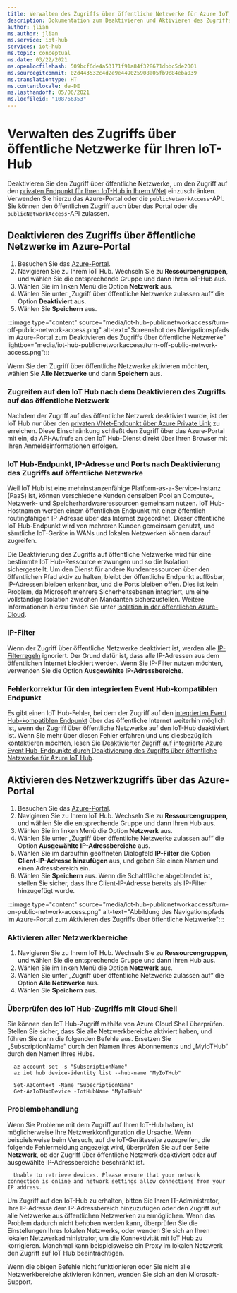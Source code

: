 ```yaml
---
title: Verwalten des Zugriffs über öffentliche Netzwerke für Azure IoT Hub
description: Dokumentation zum Deaktivieren und Aktivieren des Zugriffs über öffentliche Netzwerke für IoT Hub
author: jlian
ms.author: jlian
ms.service: iot-hub
services: iot-hub
ms.topic: conceptual
ms.date: 03/22/2021
ms.openlocfilehash: 509bcf6de4a53171f91a84f328671dbbc5de2001
ms.sourcegitcommit: 02d443532c4d2e9e449025908a05fb9c84eba039
ms.translationtype: HT
ms.contentlocale: de-DE
ms.lasthandoff: 05/06/2021
ms.locfileid: "108766353"
---
```

# <a name="managing-public-network-access-for-your-iot-hub"></a>Verwalten des Zugriffs über öffentliche Netzwerke für Ihren IoT-Hub

Deaktivieren Sie den Zugriff über öffentliche Netzwerke, um den Zugriff auf den [privaten Endpunkt für Ihren IoT-Hub in Ihrem VNet](virtual-network-support.md) einzuschränken. Verwenden Sie hierzu das Azure-Portal oder die `publicNetworkAccess`-API. Sie können den öffentlichen Zugriff auch über das Portal oder die `publicNetworkAccess`-API zulassen.

## <a name="turn-off-public-network-access-using-azure-portal"></a>Deaktivieren des Zugriffs über öffentliche Netzwerke im Azure-Portal

1. Besuchen Sie das [Azure-Portal](https://portal.azure.com).
2. Navigieren Sie zu Ihrem IoT Hub. Wechseln Sie zu **Ressourcengruppen**, und wählen Sie die entsprechende Gruppe und dann Ihren IoT-Hub aus.
3. Wählen Sie im linken Menü die Option **Netzwerk** aus.
4. Wählen Sie unter „Zugriff über öffentliche Netzwerke zulassen auf“ die Option **Deaktiviert** aus.
5. Wählen Sie **Speichern** aus.

:::image type="content" source="media/iot-hub-publicnetworkaccess/turn-off-public-network-access.png" alt-text="Screenshot des Navigationspfads im Azure-Portal zum Deaktivieren des Zugriffs über öffentliche Netzwerke" lightbox="media/iot-hub-publicnetworkaccess/turn-off-public-network-access.png":::

Wenn Sie den Zugriff über öffentliche Netzwerke aktivieren möchten, wählen Sie **Alle Netzwerke** und dann **Speichern** aus.

### <a name="accessing-the-iot-hub-after-disabling-public-network-access"></a>Zugreifen auf den IoT Hub nach dem Deaktivieren des Zugriffs auf das öffentliche Netzwerk

Nachdem der Zugriff auf das öffentliche Netzwerk deaktiviert wurde, ist der IoT Hub nur über den [privaten VNet-Endpunkt über Azure Private Link](virtual-network-support.md) zu erreichen. Diese Einschränkung schließt den Zugriff über das Azure-Portal mit ein, da API-Aufrufe an den IoT Hub-Dienst direkt über Ihren Browser mit Ihren Anmeldeinformationen erfolgen.

### <a name="iot-hub-endpoint-ip-address-and-ports-after-disabling-public-network-access"></a>IoT Hub-Endpunkt, IP-Adresse und Ports nach Deaktivierung des Zugriffs auf öffentliche Netzwerke

Weil IoT Hub ist eine mehrinstanzenfähige Platform-as-a-Service-Instanz (PaaS) ist, können verschiedene Kunden denselben Pool an Compute-, Netzwerk- und Speicherhardwareressourcen gemeinsam nutzen. IoT Hub-Hostnamen werden einem öffentlichen Endpunkt mit einer öffentlich routingfähigen IP-Adresse über das Internet zugeordnet. Dieser öffentliche IoT Hub-Endpunkt wird von mehreren Kunden gemeinsam genutzt, und sämtliche IoT-Geräte in WANs und lokalen Netzwerken können darauf zugreifen. 

Die Deaktivierung des Zugriffs auf öffentliche Netzwerke wird für eine bestimmte IoT Hub-Ressource erzwungen und so die Isolation sichergestellt. Um den Dienst für andere Kundenressourcen über den öffentlichen Pfad aktiv zu halten, bleibt der öffentliche Endpunkt auflösbar, IP-Adressen bleiben erkennbar, und die Ports bleiben offen. Dies ist kein Problem, da Microsoft mehrere Sicherheitsebenen integriert, um eine vollständige Isolation zwischen Mandanten sicherzustellen. Weitere Informationen hierzu finden Sie unter [Isolation in der öffentlichen Azure-Cloud](../security/fundamentals/isolation-choices.md#tenant-level-isolation).

### <a name="ip-filter"></a>IP-Filter

Wenn der Zugriff über öffentliche Netzwerke deaktiviert ist, werden alle [IP-Filterregeln](iot-hub-ip-filtering.md) ignoriert. Der Grund dafür ist, dass alle IP-Adressen aus dem öffentlichen Internet blockiert werden. Wenn Sie IP-Filter nutzen möchten, verwenden Sie die Option **Ausgewählte IP-Adressbereiche**.

### <a name="bug-fix-with-built-in-event-hub-compatible-endpoint"></a>Fehlerkorrektur für den integrierten Event Hub-kompatiblen Endpunkt

Es gibt einen IoT Hub-Fehler, bei dem der Zugriff auf den [integrierten Event Hub-kompatiblen Endpunkt](iot-hub-devguide-messages-read-builtin.md) über das öffentliche Internet weiterhin möglich ist, wenn der Zugriff über öffentliche Netzwerke auf den IoT-Hub deaktiviert ist. Wenn Sie mehr über diesen Fehler erfahren und uns diesbezüglich kontaktieren möchten, lesen Sie [Deaktivierter Zugriff auf integrierte Azure Event Hub-Endpunkte durch Deaktivierung des Zugriffs über öffentliche Netzwerke für Azure IoT Hub](https://azure.microsoft.com/updates/iot-hub-public-network-access-bug-fix).

## <a name="turn-on-network-access-using-azure-portal"></a>Aktivieren des Netzwerkzugriffs über das Azure-Portal

1. Besuchen Sie das [Azure-Portal](https://portal.azure.com).
2. Navigieren Sie zu Ihrem IoT Hub. Wechseln Sie zu **Ressourcengruppen**, und wählen Sie die entsprechende Gruppe und dann Ihren Hub aus.
3. Wählen Sie im linken Menü die Option **Netzwerk** aus.
4. Wählen Sie unter „Zugriff über öffentliche Netzwerke zulassen auf“ die Option **Ausgewählte IP-Adressbereiche** aus.
5. Wählen Sie im daraufhin geöffneten Dialogfeld **IP-Filter** die Option **Client-IP-Adresse hinzufügen** aus, und geben Sie einen Namen und einen Adressbereich ein.
6. Wählen Sie **Speichern** aus. Wenn die Schaltfläche abgeblendet ist, stellen Sie sicher, dass Ihre Client-IP-Adresse bereits als IP-Filter hinzugefügt wurde.

:::image type="content" source="media/iot-hub-publicnetworkaccess/turn-on-public-network-access.png" alt-text="Abbildung des Navigationspfads im Azure-Portal zum Aktivieren des Zugriffs über öffentliche Netzwerke":::

### <a name="turn-on-all-network-ranges"></a>Aktivieren aller Netzwerkbereiche

1. Navigieren Sie zu Ihrem IoT Hub. Wechseln Sie zu **Ressourcengruppen**, und wählen Sie die entsprechende Gruppe und dann Ihren Hub aus.
1. Wählen Sie im linken Menü die Option **Netzwerk** aus.
1. Wählen Sie unter „Zugriff über öffentliche Netzwerke zulassen auf“ die Option **Alle Netzwerke** aus.
1. Wählen Sie **Speichern** aus.

### <a name="check-iot-hub-access-using-cloud-shell"></a>Überprüfen des IoT Hub-Zugriffs mit Cloud Shell

Sie können den IoT Hub-Zugriff mithilfe von Azure Cloud Shell überprüfen. Stellen Sie sicher, dass Sie alle Netzwerkbereiche aktiviert haben, und führen Sie dann die folgenden Befehle aus. Ersetzen Sie „SubscriptionName“ durch den Namen Ihres Abonnements und „MyIoTHub“ durch den Namen Ihres Hubs.

```azurecli
  az account set -s "SubscriptionName"
  az iot hub device-identity list --hub-name "MyIoTHub"
```

```azurepowershell
  Set-AzContext -Name "SubscriptionName"
  Get-AzIoTHubDevice -IotHubName "MyIoTHub"
```
### <a name="troubleshooting"></a>Problembehandlung

Wenn Sie Probleme mit dem Zugriff auf Ihren IoT-Hub haben, ist möglicherweise Ihre Netzwerkkonfiguration die Ursache. Wenn beispielsweise beim Versuch, auf die IoT-Geräteseite zuzugreifen, die folgende Fehlermeldung angezeigt wird, überprüfen Sie auf der Seite **Netzwerk**, ob der Zugriff über öffentliche Netzwerk deaktiviert oder auf ausgewählte IP-Adressbereiche beschränkt ist.

```
  Unable to retrieve devices. Please ensure that your network connection is online and network settings allow connections from your IP address.
```

Um Zugriff auf den IoT-Hub zu erhalten, bitten Sie Ihren IT-Administrator, Ihre IP-Adresse dem IP-Adressbereich hinzuzufügen oder den Zugriff auf alle Netzwerke aus öffentlichen Netzwerken zu ermöglichen. Wenn das Problem dadurch nicht behoben werden kann, überprüfen Sie die Einstellungen Ihres lokalen Netzwerks, oder wenden Sie sich an Ihren lokalen Netzwerkadministrator, um die Konnektivität mit IoT Hub zu korrigieren. Manchmal kann beispielsweise ein Proxy im lokalen Netzwerk den Zugriff auf IoT Hub beeinträchtigen.

Wenn die obigen Befehle nicht funktionieren oder Sie nicht alle Netzwerkbereiche aktivieren können, wenden Sie sich an den Microsoft-Support.
